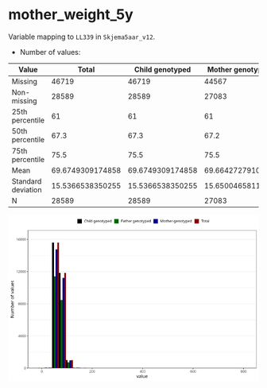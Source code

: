 # mother_weight_5y
Variable mapping to `LL339` in `Skjema5aar_v12`.
- Number of values:

| Value | Total | Child genotyped | Mother genotyped | Father genotyped |
| ----- | ----- | --------------- | ---------------- | ---------------- |
| Missing | 46719 | 46719 | 44567 | 29374 |
| Non-missing | 28589 | 28589 | 27083 | 20710 |
| 25th percentile | 61 | 61 | 61 | 61 |
| 50th percentile | 67.3 | 67.3 | 67.2 | 67 |
| 75th percentile | 75.5 | 75.5 | 75.5 | 75 |
| Mean | 69.6749309174858 | 69.6749309174858 | 69.6642727910497 | 69.5719072911637 |
| Standard deviation | 15.5366538350255 | 15.5366538350255 | 15.6500465811604 | 16.2647495855216 |
| N | 28589 | 28589 | 27083 | 20710 |



![](mother_weight_5y_n.png)



